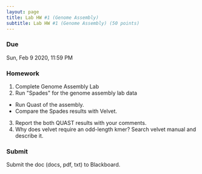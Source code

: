 ```yaml
---
layout: page
title: Lab HW #1 (Genome Assembly)
subtitle: Lab HW #1 (Genome Assembly) (50 points)
---
```


### Due
Sun, Feb 9 2020, 11:59 PM

### Homework
1. Complete Genome Assembly Lab
2. Run "Spades" for the genome assembly lab data
 - Run Quast of the assembly.
 - Compare the Spades results with Velvet.
3. Report the both QUAST results with your comments.
4. Why does velvet require an odd-length kmer? Search velvet manual and describe it.

### Submit
Submit the doc (docs, pdf, txt) to Blackboard.
